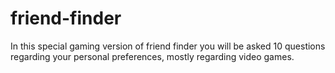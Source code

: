 # friend-finder
In this special gaming version of friend finder you will be asked 10 questions regarding your personal preferences, mostly regarding video games. 
